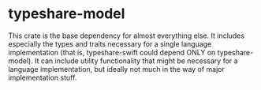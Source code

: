 # typeshare-model

This crate is the base dependency for almost everything else. It includes especially the types and traits necessary for a single language implementation (that is, typeshare-swift could depend ONLY on typeshare-model). It can include utility functionality that might be necessary for a language implementation, but ideally not much in the way of major implementation stuff.
